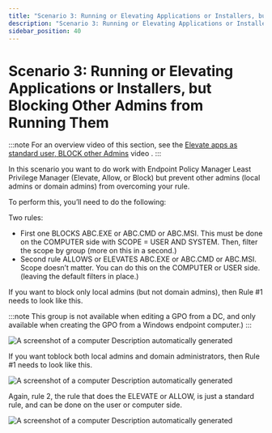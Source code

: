 ```yaml
---
title: "Scenario 3: Running or Elevating Applications or Installers, but Blocking Other Admins from Running Them"
description: "Scenario 3: Running or Elevating Applications or Installers, but Blocking Other Admins from Running Them"
sidebar_position: 40
---
```


# Scenario 3: Running or Elevating Applications or Installers, but Blocking Other Admins from Running Them

:::note
For an overview video of this section, see the
[Elevate apps as standard user, BLOCK other Admins](/docs/endpointpolicymanager/components/endpointprivilegemanager/videolearningcenter/bestpractices/appblock.md)
video .
:::


In this scenario you want to do work with Endpoint Policy Manager Least Privilege Manager (Elevate,
Allow, or Block) but prevent other admins (local admins or domain admins) from overcoming your rule.

To perform this, you’ll need to do the following:

Two rules:

- First one BLOCKS ABC.EXE or ABC.CMD or ABC.MSI. This must be done on the COMPUTER side with SCOPE
  = USER AND SYSTEM. Then, filter the scope by group (more on this in a second.)
- Second rule ALLOWS or ELEVATES ABC.EXE or ABC.CMD or ABC.MSI. Scope doesn’t matter. You can do
  this on the COMPUTER or USER side. (leaving the default filters in place.)

If you want to block only local admins (but not domain admins), then Rule #1 needs to look like
this.

:::note
This group is not available when editing a GPO from a DC, and only available when creating
the GPO from a Windows endpoint computer.)
:::


![A screenshot of a computer Description automatically generated](/images/endpointpolicymanager/leastprivilege/scopefilters/scenario_3_running_or_elevating.webp)

If you want toblock both local admins and domain administrators, then Rule #1 needs to look like
this.

![A screenshot of a computer Description automatically generated](/images/endpointpolicymanager/leastprivilege/scopefilters/scenario_3_running_or_elevating_1.webp)

Again, rule 2, the rule that does the ELEVATE or ALLOW, is just a standard rule, and can be done on
the user or computer side.

![A screenshot of a computer Description automatically generated](/images/endpointpolicymanager/leastprivilege/scopefilters/scenario_3_running_or_elevating_2.webp)
